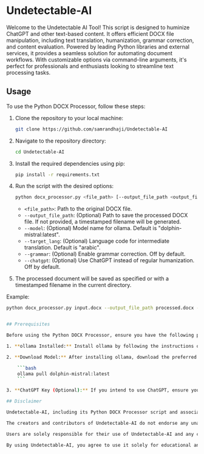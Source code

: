 # Undetectable-AI
Welcome to the Undetectable AI Tool! This script is designed to huminize ChatGPT and other text-based content. It offers efficient DOCX file manipulation, including text translation, humanization, grammar correction, and content evaluation. Powered by leading Python libraries and external services, it provides a seamless solution for automating document workflows. With customizable options via command-line arguments, it's perfect for professionals and enthusiasts looking to streamline text processing tasks.

## Usage

To use the Python DOCX Processor, follow these steps:

1. Clone the repository to your local machine:

    ```bash
    git clone https://github.com/samrandhaji/Undetectable-AI
    ```

2. Navigate to the repository directory:

    ```bash
    cd Undetectable-AI
    ```

3. Install the required dependencies using pip:

    ```bash
    pip install -r requirements.txt
    ```

4. Run the script with the desired options:

    ```bash
    python docx_processor.py <file_path> [--output_file_path <output_file_path>] [--model <model_name>] [--target_lang <target_language>] [--grammar] [--chatgpt]
    ```

    - `<file_path>`: Path to the original DOCX file.
    - `--output_file_path`: (Optional) Path to save the processed DOCX file. If not provided, a timestamped filename will be generated.
    - `--model`: (Optional) Model name for ollama. Default is "dolphin-mistral:latest".
    - `--target_lang`: (Optional) Language code for intermediate translation. Default is "arabic".
    - `--grammar`: (Optional) Enable grammar correction. Off by default.
    - `--chatgpt`: (Optional) Use ChatGPT instead of regular humanization. Off by default.

5. The processed document will be saved as specified or with a timestamped filename in the current directory.

Example:

```bash
python docx_processor.py input.docx --output_file_path processed.docx --model dolphin-mistral:latest --target_lang russian --grammar --chatgpt


## Prerequisites

Before using the Python DOCX Processor, ensure you have the following prerequisites:

1. **ollama Installed:** Install ollama by following the instructions on the official website: [ollama.com](https://ollama.com).

2. **Download Model:** After installing ollama, download the preferred model. For example, to download the "dolphin-mistral:latest" model, use the following command:

    ```bash
    ollama pull dolphin-mistral:latest
    ```

3. **ChatGPT Key (Optional):** If you intend to use ChatGPT, ensure you have your own API key. You can obtain an API key by signing up on the OpenAI website: [OpenAI API](https://beta.openai.com/signup/).

## Disclaimer

Undetectable-AI, including its Python DOCX Processor script and associated documentation, is provided for educational purposes only. The project is intended to explore text processing techniques and should be used responsibly and in compliance with applicable laws and regulations.

The creators and contributors of Undetectable-AI do not endorse any unauthorized or unethical use of the project, including but not limited to plagiarism, copyright infringement, or misrepresentation of generated content as original.

Users are solely responsible for their use of Undetectable-AI and any consequences thereof. The creators and contributors disclaim any liability for any damages or losses arising from the use of the project.

By using Undetectable-AI, you agree to use it solely for educational and lawful purposes, and you acknowledge and accept the terms of this disclaimer.


